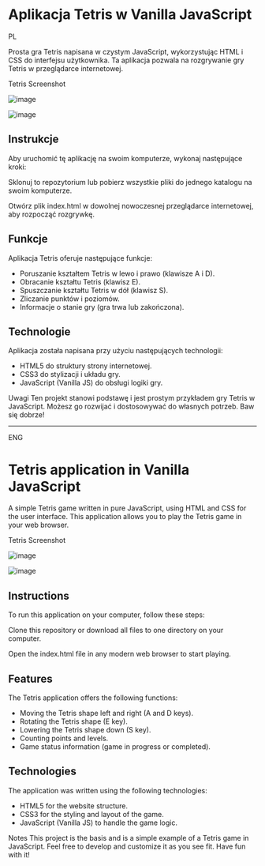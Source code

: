 # Aplikacja Tetris w Vanilla JavaScript

PL

Prosta gra Tetris napisana w czystym JavaScript, wykorzystując HTML i CSS do interfejsu użytkownika. Ta aplikacja pozwala na rozgrywanie gry Tetris w przeglądarce internetowej.

Tetris Screenshot


![image](https://github.com/SebastianK2000/TetrisGame/assets/127401994/e37e6cb6-916b-4984-b526-b884cb2508f1)


![image](https://github.com/SebastianK2000/TetrisGame/assets/127401994/5031d6f3-e47e-4de9-a542-cea1c5e484a1)



## Instrukcje

Aby uruchomić tę aplikację na swoim komputerze, wykonaj następujące kroki:

Sklonuj to repozytorium lub pobierz wszystkie pliki do jednego katalogu na swoim komputerze.

Otwórz plik index.html w dowolnej nowoczesnej przeglądarce internetowej, aby rozpocząć rozgrywkę.

## Funkcje

Aplikacja Tetris oferuje następujące funkcje:

- Poruszanie kształtem Tetris w lewo i prawo (klawisze A i D).
- Obracanie kształtu Tetris (klawisz E).
- Spuszczanie kształtu Tetris w dół (klawisz S).
- Zliczanie punktów i poziomów.
- Informacje o stanie gry (gra trwa lub zakończona).

## Technologie

Aplikacja została napisana przy użyciu następujących technologii:

- HTML5 do struktury strony internetowej.
- CSS3 do stylizacji i układu gry.
- JavaScript (Vanilla JS) do obsługi logiki gry.

Uwagi
Ten projekt stanowi podstawę i jest prostym przykładem gry Tetris w JavaScript. Możesz go rozwijać i dostosowywać do własnych potrzeb. Baw się dobrze!

----------------------------------------

ENG

# Tetris application in Vanilla JavaScript


A simple Tetris game written in pure JavaScript, using HTML and CSS for the user interface. This application allows you to play the Tetris game in your web browser.

Tetris Screenshot


![image](https://github.com/SebastianK2000/TetrisGame/assets/127401994/e37e6cb6-916b-4984-b526-b884cb2508f1)


![image](https://github.com/SebastianK2000/TetrisGame/assets/127401994/5031d6f3-e47e-4de9-a542-cea1c5e484a1)



## Instructions

To run this application on your computer, follow these steps:

Clone this repository or download all files to one directory on your computer.

Open the index.html file in any modern web browser to start playing.

## Features

The Tetris application offers the following functions:

- Moving the Tetris shape left and right (A and D keys).
- Rotating the Tetris shape (E key).
- Lowering the Tetris shape down (S key).
- Counting points and levels.
- Game status information (game in progress or completed).

## Technologies

The application was written using the following technologies:

- HTML5 for the website structure.
- CSS3 for the styling and layout of the game.
- JavaScript (Vanilla JS) to handle the game logic.

Notes
This project is the basis and is a simple example of a Tetris game in JavaScript. Feel free to develop and customize it as you see fit. Have fun with it!
